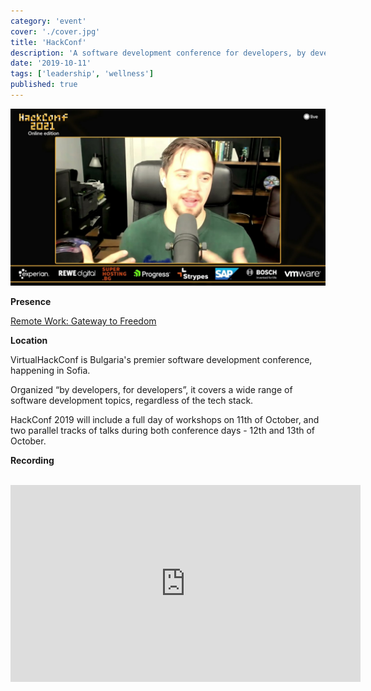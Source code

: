 ```yaml
---
category: 'event'
cover: './cover.jpg'
title: 'HackConf'
description: 'A software development conference for developers, by developers, Bulgaria`s premier software development conference, happening in Sofia.'
date: '2019-10-11'
tags: ['leadership', 'wellness']
published: true
---
```

![cover](./cover.jpg)

**Presence**

[Remote Work: Gateway to Freedom](https://dvinnik.dev/presentations/2019/remote-work_gateway-to-freedom)

**Location**

VirtualHackConf is Bulgaria's premier software development conference, happening in Sofia.

Organized “by developers, for developers”, it covers a wide range of software development topics, regardless of the tech stack.

HackConf 2019 will include a full day of workshops on 11th of October, and two parallel tracks of talks during both conference days - 12th and 13th of October.


**Recording**

<br>

<iframe width="560" height="315" src="https://www.youtube.com/embed/IN3F3vfNgOM" title="YouTube video player" frameborder="0" allow="accelerometer; autoplay; clipboard-write; encrypted-media; gyroscope; picture-in-picture" allowfullscreen></iframe>